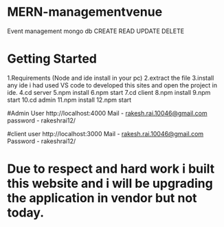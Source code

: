 # MERN-managementvenue
Event management mongo db CREATE READ UPDATE DELETE

# Getting Started 
 1.Requirements (Node and ide install in your pc) 
 2.extract the file
 3.install any ide i had used VS code to developed this sites and open the project in ide.
 4.cd server
 5.npm install 
 6.npm start
 7.cd client
 8.npm install
 9.npm start
 10.cd admin 
 11.npm install
 12.npm start

#Admin User
 http://localhost:4000
 Mail - rakesh.rai.10046@gmail.com
 password - rakeshrai12/

#client user
 http://localhost:3000
 Mail - rakesh.rai.10046@gmail.com 
 Password - rakeshrai12/
 
 # Due to respect and hard work i built this website and i will be upgrading the application in vendor but not today.
